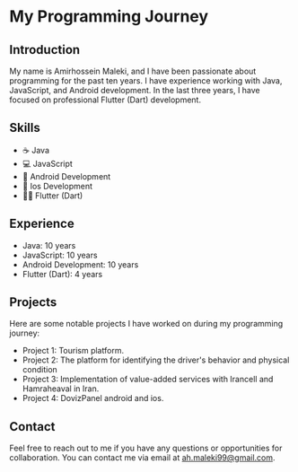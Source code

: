# My Programming Journey

## Introduction
My name is Amirhossein Maleki, and I have been passionate about programming for the past ten years. I have experience working with Java, JavaScript, and Android development. In the last three years, I have focused on professional Flutter (Dart) development.

## Skills
- :coffee: Java
- :computer: JavaScript
- :iphone: Android Development
- :iphone: Ios Development
- :iphone::dart: Flutter (Dart)

## Experience
- Java: 10 years
- JavaScript: 10 years
- Android Development: 10 years
- Flutter (Dart): 4 years

## Projects
Here are some notable projects I have worked on during my programming journey:
- Project 1: Tourism platform.
- Project 2: The platform for identifying the driver's behavior and physical condition
- Project 3: Implementation of value-added services with Irancell and Hamraheaval in Iran.
- Project 4: DovizPanel android and ios.

## Contact
Feel free to reach out to me if you have any questions or opportunities for collaboration. You can contact me via email at [ah.maleki99@gmail.com](mailto:ah.maleki99@gmail.com).

